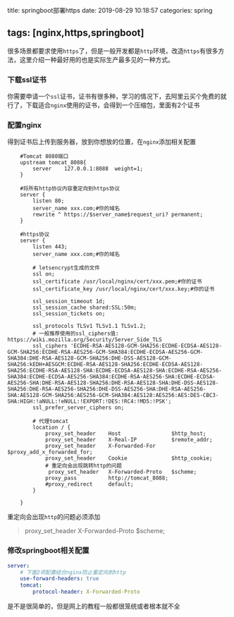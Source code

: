 title: springboot部署https
date: 2019-08-29 10:18:57
categories: spring

tags: [nginx,https,springboot] 
---

很多场景都要求使用`https`了，但是一般开发都是`http`环境，改造`https`有很多方法，这里介绍一种最好用的也是实际生产最多见的一种方式。

<!-- more -->

### 下载ssl证书

你需要申请一个`ssl`证书，证书有很多种，学习的情况下，去阿里云买个免费的就行了，下载适合`nginx`使用的证书，会得到一个压缩包，里面有2个证书

### 配置nginx

得到证书后上传到服务器，放到你想放的位置，在`nginx`添加相关配置

```nginx
	#Tomcat 8080端口
	upstream tomcat_8088{
		server    127.0.0.1:8088  weight=1;
	}
		
	#将所有http协议内容重定向到https协议
	server {
		listen 80;
		server_name xxx.com;#你的域名
		rewrite ^ https://$server_name$request_uri? permanent;
	}

	#https协议
	server {
		listen 443;
		server_name xxx.com;#你的域名
		
		# letsencrypt生成的文件
		ssl on;
		ssl_certificate /usr/local/nginx/cert/xxx.pem;#你的证书
		ssl_certificate_key /usr/local/nginx/cert/xxx.key;#你的证书

		ssl_session_timeout 1d;
		ssl_session_cache shared:SSL:50m;
		ssl_session_tickets on;

		ssl_protocols TLSv1 TLSv1.1 TLSv1.2;
		# 一般推荐使用的ssl_ciphers值: https://wiki.mozilla.org/Security/Server_Side_TLS
		ssl_ciphers 'ECDHE-RSA-AES128-GCM-SHA256:ECDHE-ECDSA-AES128-GCM-SHA256:ECDHE-RSA-AES256-GCM-SHA384:ECDHE-ECDSA-AES256-GCM-SHA384:DHE-RSA-AES128-GCM-SHA256:DHE-DSS-AES128-GCM-SHA256:kEDH+AESGCM:ECDHE-RSA-AES128-SHA256:ECDHE-ECDSA-AES128-SHA256:ECDHE-RSA-AES128-SHA:ECDHE-ECDSA-AES128-SHA:ECDHE-RSA-AES256-SHA384:ECDHE-ECDSA-AES256-SHA384:ECDHE-RSA-AES256-SHA:ECDHE-ECDSA-AES256-SHA:DHE-RSA-AES128-SHA256:DHE-RSA-AES128-SHA:DHE-DSS-AES128-SHA256:DHE-RSA-AES256-SHA256:DHE-DSS-AES256-SHA:DHE-RSA-AES256-SHA:AES128-GCM-SHA256:AES256-GCM-SHA384:AES128:AES256:AES:DES-CBC3-SHA:HIGH:!aNULL:!eNULL:!EXPORT:!DES:!RC4:!MD5:!PSK';
		ssl_prefer_server_ciphers on;
		
		# 代理tomcat
		location / {   
			proxy_set_header	Host				$http_host;  			
			proxy_set_header	X-Real-IP			$remote_addr;     
			proxy_set_header	X-Forwarded-For		$proxy_add_x_forwarded_for;     
			proxy_set_header	Cookie				$http_cookie;
			# 重定向会出现跳转http的问题
        	 proxy_set_header 	X-Forwarded-Proto 	$scheme;
			proxy_pass			http://tomcat_8088;
			#proxy_redirect		default;
		}

	}
```

重定向会出现`http`的问题必须添加

>  proxy_set_header 	X-Forwarded-Proto 	$scheme;

### 修改springboot相关配置

```yaml
server:
    # 下面2项配置结合nginx防止重定向到http
    use-forward-headers: true
    tomcat:
        protocol-header: X-Forwarded-Proto
```

是不是很简单的，但是网上的教程一般都很笼统或者根本就不全